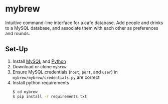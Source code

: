 # mybrew

Intuitive command-line interface for a cafe database. Add people and drinks to a
MySQL database, and associate them with each other as preferences and rounds.

## Set-Up

1. Install [MySQL](https://www.mysql.com/) and
   [Python](https://www.python.org/downloads/)
2. Download or clone `mybrew`
2. Ensure MySQL credentials (`host`, `port`, and `user`) in
   `mybrew/mybrew/credentials.py` are correct
3. Install python requirements
   ```bash
   $ cd mybrew
   $ pip install -r requirements.txt
   ```
